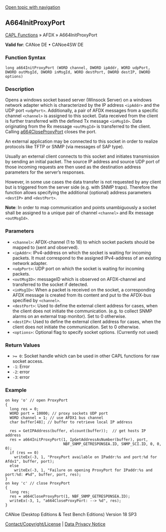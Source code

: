 [Open topic with navigation](../../../../../CANoeDEFamily.htm#Topics/CAPLFunctions/ADFX/Functions/CAPLfunctionA664InitProxyPort.md)

## A664InitProxyPort

[CAPL Functions](../../CAPLfunctions.md) » AFDX » A664InitProxyPort

**Valid for**: CANoe DE • CANoe4SW DE

### Function Syntax

```
long a664InitProxyPort (WORD channel, DWORD ipAddr, WORD udpPort, DWORD outMsgId, DWORD inMsgId, WORD destPort, DWORD destIP, DWORD options)
```

### Description

Opens a windows socket based server (Winsock Server) on a windows network adapter which is characterized by the IP address `<ipAddr>` and the UDP port `<udpPort>`. Additionally, a pair of AFDX messages from a specific channel `<channel>` is assigned to this socket. Data received from the client is further transferred with the defined Tx message `<inMsgId>`. Data originating from the Rx message `<outMsgId>` is transferred to the client. Calling [a664CloseProxyPort](CAPLfunctionA664CloseProxyPort.md) closes the port.

An external application may be connected to this socket in order to realize protocols like TFTP or SNMP (via messages of SAP type).

Usually an external client connects to this socket and initiates transmission by sending an initial packet. The source IP address and source UDP port of those incoming requests are then used as the destination address parameters for the server’s responses.

However, in some use cases the data transfer is not requested by any client but is triggered from the server side (e.g. with SNMP traps). Therefore the function allows specifying the additional (optional) address parameters `<destIP>` and `<destPort>`.

**Note**: In order to map communication and points unambiguously a socket shall be assigned to a unique pair of channel `<channel>` and Rx message `<outMsgId>`.

### Parameters

- `<channel>`: AFDX-channel (1 to 16) to which socket packets should be mapped to (sent and observed).
- `<ipAddr>`: IPv4-address on which the socket is waiting for incoming packets. It must correspond to the assigned IPv4-address of an existing network adapter.
- `<udpPort>`: UDP port on which the socket is waiting for incoming packets.
- `<outMsgID>`: messageID which is observed on AFDX-channel and transferred to the socket if detected.
- `<inMsgID>`: When a packet is received on the socket, a corresponding AFDX message is created from its content and put to the AFDX-bus specified by `<channel>`.
- `<destPort>`: Used to define the external client address for cases, when the client does not initiate the communication. (e.g. to collect SNMP alarms on an external trap monitor). Set to 0 otherwise.
- `<destIP>`: Used to define the external client address for cases, when the client does not initiate the communication. Set to 0 otherwise.
- `<options>`: Optional flag to specify socket options. (Currently not used)

### Return Values

- `>= 0`: Socket handle which can be used in other CAPL functions for raw socket access.
- `-1`: Error
- `-2`: error
- `-3`: error

### Example

```plaintext
on key 'o' // open ProxyPort
{
  long res = 0;
  WORD port = 10000; // proxy sockets UDP port
  WORD channel = 1; // use AFDX1 bus channel
  char buffer[48]; // buffer to retrieve local IP address

  res = GetIPAddress(buffer, elcount(buffer));  // get hosts IP address
  res = a664InitProxyPort(1, IpGetAddressAsNumber(buffer), port,
                          NBF_SNMP_GETRESPONSEA.ID, SNMP_SCI.ID, 0, 0, 0);
  if (res == 0)
    writeEx(-3, 1, "ProxyPort available on IPaddr:%s and port:%d for Afdx1", buffer, port);
  else
    writeEx(-3, 1, "Failure on opening ProxyPort for IPaddr:%s and port:%d: #%d", buffer, port, res);
}
on key 'c' // close ProxyPort
{
  long res;
  res = a664CloseProxyPort(1, NBF_SNMP_GETRESPONSEA.ID);
  writeEx(-3, 1, "a664CloseProxyPort: --> %d", res);
}
```

CANoe (Desktop Editions & Test Bench Editions) Version 18 SP3

[Contact/Copyright/License](../../../Shared/ContactCopyrightLicense.md) | [Data Privacy Notice](https://www.vector.com/int/en/company/get-info/privacy-policy/)
